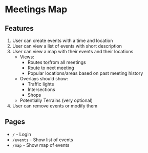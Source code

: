# Meetings Map

## Features

1. User can create events with a time and location
2. User can view a list of events with short description
3. User can view a map with their events and their locations
   - Views:
     - Routes to/from all meetings
     - Route to next meeting
     - Popular locations/areas based on past meeting history
   - Overlays should show:
     - Traffic lights
     - Intersections
     - Shops
   - Potentially Terrains (very optional)
4. User can remove events or modify them

## Pages

* `/` - Login
* `/events` - Show list of events
* `/map` - Show map of events

